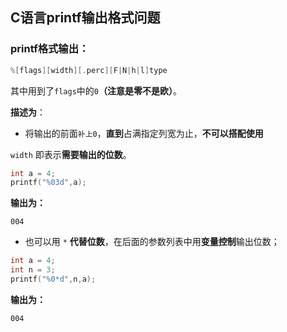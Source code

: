 ## C语言printf输出格式问题

### printf格式输出：

```c
%[flags][width][.perc][F|N|h|l]type
```
其中用到了`flags`中的`0`**（注意是零不是欧）**。

**描述为**：

- 将输出的前面`补上0`，**直到**占满指定列宽为止，**不可以搭配使用**

`width` 即表示**需要输出的位数**。

```c
int a = 4;
printf("%03d",a);
```

**输出为：**

```out
004
```

- 也可以用 `*` **代替位数**，在后面的参数列表中用**变量控制**输出位数；

```c
int a = 4;
int n = 3;
printf("%0*d",n,a);
```

**输出为：**

```out
004
```